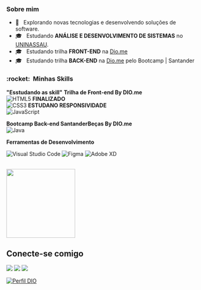 <h3>Sobre mim </h3>

- 🤔 &nbsp; Explorando novas tecnologias e desenvolvendo soluções de software.
- 🎓 &nbsp; Estudando **ANÁLISE E DESENVOLVIMENTO DE SISTEMAS** no <a href=https://www.uninassau.edu.br/>UNINASSAU</a>.
- 🎓 &nbsp; Estudando trilha **FRONT-END** na <a href=https://dio.me/>Dio.me</a>
- 🎓 &nbsp; Estudando trilha **BACK-END** na <a href=https://dio.me/>Dio.me</a> pelo Bootcamp | Santander


<h3> :rocket: &nbsp;Minhas Skills </h3>

**"Esstudando as skill"**
**Trilha de Front-end By DIO.me**    
  ![HTML5](https://img.shields.io/badge/HTML5-000?style=for-the-badge&logo=html5) **FINALIZADO**  
  ![CSS3](https://img.shields.io/badge/CSS3-000?style=for-the-badge&logo=css3&logoColor=264CE4) **ESTUDANO RESPONSIVIDADE**  
  ![JavaScript](https://img.shields.io/badge/JavaScript-000?style=for-the-badge&logo=javascript)   

  **Bootcamp Back-end SantanderBeças By DIO.me**  
  ![Java](https://img.shields.io/badge/Java-000?style=for-the-badge&logo=java)

**Ferramentas de Desenvolvimento** 

  ![Visual Studio Code](https://img.shields.io/badge/-Visual%20Studio%20Code-333333?style=flat&logo=visual-studio-code&logoColor=007ACC)
  ![Figma](https://img.shields.io/badge/-Figma-333333?style=flat&logo=figma&logoColor=007ACC)
  ![Adobe XD](https://img.shields.io/badge/-Adobe%20XD-333333?style=flat&logo=adobe-xd&logoColor=007ACC)

<br/>

<a href="https://github.com/tianosouza">
  <img height="180em" src="https://github-readme-stats.vercel.app/api?username=tianosouza&theme=dracula&show_icons=true" />
</a>

<br/>

<h2>Conecte-se comigo</h2>
   <a href="https://www.linkedin.com/in/tianosouza/" target="_blank"><img src="https://img.shields.io/badge/-LinkedIn-%230077B5?style=for-the-badge&logo=linkedin&logoColor=white" target="_blank"></a>
   <a href="https://www.instagram.com/ltianosouzal" target="_blank"><img src="https://img.shields.io/badge/-Instagram-%23E4405F?style=for-the-badge&logo=instagram&logoColor=white" target="_blank"></a>
   <a href = "lcristianosouzal@gmail.com"><img src="https://img.shields.io/badge/-Gmail-%23333?style=for-the-badge&logo=gmail&logoColor=white" target="_blank"></a>
    
    
[![Perfil DIO](https://img.shields.io/badge/-Meu%20Perfil%20na%20DIO-30A3DC?style=for-the-badge)](https://web.dio.me/users/lcristianosouzal)
